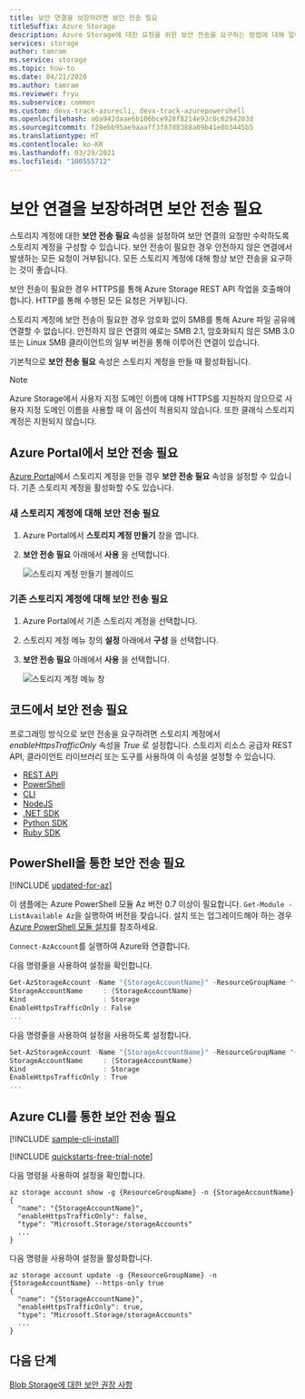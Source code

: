 ```yaml
---
title: 보안 연결을 보장하려면 보안 전송 필요
titleSuffix: Azure Storage
description: Azure Storage에 대한 요청을 위한 보안 전송을 요구하는 방법에 대해 알아봅니다. 스토리지 계정에 대한 보안 전송이 필요한 경우 안전하지 않은 연결에서 발생하는 모든 요청이 거부됩니다.
services: storage
author: tamram
ms.service: storage
ms.topic: how-to
ms.date: 04/21/2020
ms.author: tamram
ms.reviewer: fryu
ms.subservice: common
ms.custom: devx-track-azurecli, devx-track-azurepowershell
ms.openlocfilehash: a0a942daae6b106bce928f8214e92c0c6294203d
ms.sourcegitcommit: f28ebb95ae9aaaff3f87d8388a09b41e0b3445b5
ms.translationtype: HT
ms.contentlocale: ko-KR
ms.lasthandoff: 03/29/2021
ms.locfileid: "100555712"
---
```

# <a name="require-secure-transfer-to-ensure-secure-connections"></a>보안 연결을 보장하려면 보안 전송 필요

스토리지 계정에 대한 **보안 전송 필요** 속성을 설정하여 보안 연결의 요청만 수락하도록 스토리지 계정을 구성할 수 있습니다. 보안 전송이 필요한 경우 안전하지 않은 연결에서 발생하는 모든 요청이 거부됩니다. 모든 스토리지 계정에 대해 항상 보안 전송을 요구하는 것이 좋습니다.

보안 전송이 필요한 경우 HTTPS를 통해 Azure Storage REST API 작업을 호출해야 합니다. HTTP를 통해 수행된 모든 요청은 거부됩니다.

스토리지 계정에 보안 전송이 필요한 경우 암호화 없이 SMB를 통해 Azure 파일 공유에 연결할 수 없습니다. 안전하지 않은 연결의 예로는 SMB 2.1, 암호화되지 않은 SMB 3.0 또는 Linux SMB 클라이언트의 일부 버전을 통해 이루어진 연결이 있습니다.

기본적으로 **보안 전송 필요** 속성은 스토리지 계정을 만들 때 활성화됩니다.

> [!NOTE]
> Azure Storage에서 사용자 지정 도메인 이름에 대해 HTTPS를 지원하지 않으므로 사용자 지정 도메인 이름을 사용할 때 이 옵션이 적용되지 않습니다. 또한 클래식 스토리지 계정은 지원되지 않습니다.

## <a name="require-secure-transfer-in-the-azure-portal"></a>Azure Portal에서 보안 전송 필요

[Azure Portal](https://portal.azure.com)에서 스토리지 계정을 만들 경우 **보안 전송 필요** 속성을 설정할 수 있습니다. 기존 스토리지 계정을 활성화할 수도 있습니다.

### <a name="require-secure-transfer-for-a-new-storage-account"></a>새 스토리지 계정에 대해 보안 전송 필요

1. Azure Portal에서 **스토리지 계정 만들기** 창을 엽니다.
1. **보안 전송 필요** 아래에서 **사용** 을 선택합니다.

   ![스토리지 계정 만들기 블레이드](./media/storage-require-secure-transfer/secure_transfer_field_in_portal_en_1.png)

### <a name="require-secure-transfer-for-an-existing-storage-account"></a>기존 스토리지 계정에 대해 보안 전송 필요

1. Azure Portal에서 기존 스토리지 계정을 선택합니다.
1. 스토리지 계정 메뉴 창의 **설정** 아래에서 **구성** 을 선택합니다.
1. **보안 전송 필요** 아래에서 **사용** 을 선택합니다.

   ![스토리지 계정 메뉴 창](./media/storage-require-secure-transfer/secure_transfer_field_in_portal_en_2.png)

## <a name="require-secure-transfer-from-code"></a>코드에서 보안 전송 필요

프로그래밍 방식으로 보안 전송을 요구하려면 스토리지 계정에서 _enableHttpsTrafficOnly_ 속성을 _True_ 로 설정합니다. 스토리지 리소스 공급자 REST API, 클라이언트 라이브러리 또는 도구를 사용하여 이 속성을 설정할 수 있습니다.

* [REST API](/rest/api/storagerp/storageaccounts)
* [PowerShell](/powershell/module/az.storage/set-azstorageaccount)
* [CLI](/cli/azure/storage/account)
* [NodeJS](https://www.npmjs.com/package/@azure/arm-storage/)
* [.NET SDK](https://www.nuget.org/packages/Microsoft.Azure.Management.Storage)
* [Python SDK](https://pypi.org/project/azure-mgmt-storage)
* [Ruby SDK](https://rubygems.org/gems/azure_mgmt_storage)

## <a name="require-secure-transfer-with-powershell"></a>PowerShell을 통한 보안 전송 필요

[!INCLUDE [updated-for-az](../../../includes/updated-for-az.md)]

이 샘플에는 Azure PowerShell 모듈 Az 버전 0.7 이상이 필요합니다. `Get-Module -ListAvailable Az`을 실행하여 버전을 찾습니다. 설치 또는 업그레이드해야 하는 경우 [Azure PowerShell 모듈 설치](/powershell/azure/install-Az-ps)를 참조하세요.

`Connect-AzAccount`를 실행하여 Azure와 연결합니다.

 다음 명령줄을 사용하여 설정을 확인합니다.

```powershell
Get-AzStorageAccount -Name "{StorageAccountName}" -ResourceGroupName "{ResourceGroupName}"
StorageAccountName     : {StorageAccountName}
Kind                   : Storage
EnableHttpsTrafficOnly : False
...

```

다음 명령줄을 사용하여 설정을 사용하도록 설정합니다.

```powershell
Set-AzStorageAccount -Name "{StorageAccountName}" -ResourceGroupName "{ResourceGroupName}" -EnableHttpsTrafficOnly $True
StorageAccountName     : {StorageAccountName}
Kind                   : Storage
EnableHttpsTrafficOnly : True
...

```

## <a name="require-secure-transfer-with-azure-cli"></a>Azure CLI를 통한 보안 전송 필요

[!INCLUDE [sample-cli-install](../../../includes/sample-cli-install.md)]

[!INCLUDE [quickstarts-free-trial-note](../../../includes/quickstarts-free-trial-note.md)]

 다음 명령을 사용하여 설정을 확인합니다.

```azurecli-interactive
az storage account show -g {ResourceGroupName} -n {StorageAccountName}
{
  "name": "{StorageAccountName}",
  "enableHttpsTrafficOnly": false,
  "type": "Microsoft.Storage/storageAccounts"
  ...
}

```

다음 명령을 사용하여 설정을 활성화합니다.

```azurecli-interactive
az storage account update -g {ResourceGroupName} -n {StorageAccountName} --https-only true
{
  "name": "{StorageAccountName}",
  "enableHttpsTrafficOnly": true,
  "type": "Microsoft.Storage/storageAccounts"
  ...
}

```

## <a name="next-steps"></a>다음 단계

[Blob Storage에 대한 보안 권장 사항](../blobs/security-recommendations.md)
